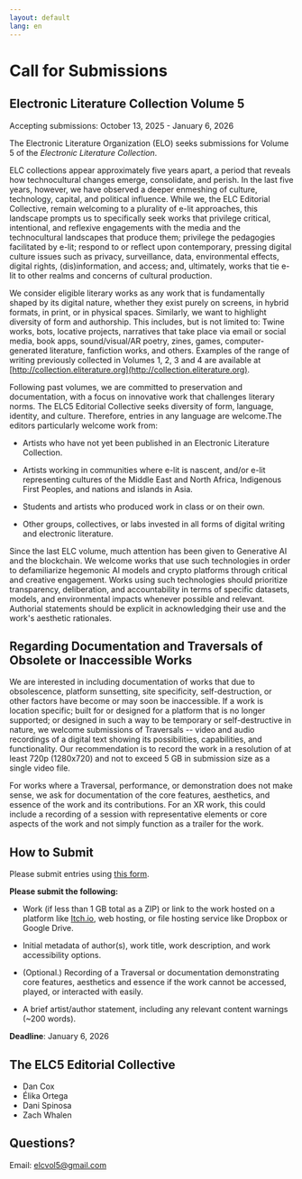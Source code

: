 ```yaml
---
layout: default
lang: en
---
```


# Call for Submissions

## Electronic Literature Collection Volume 5

Accepting submissions: October 13, 2025 - January 6, 2026

The Electronic Literature Organization (ELO) seeks submissions for
Volume 5 of the *Electronic Literature Collection*.

ELC collections appear approximately five years apart, a period that
reveals how technocultural changes emerge, consolidate, and perish. In
the last five years, however, we have observed a deeper enmeshing of
culture, technology, capital, and political influence. While we, the ELC
Editorial Collective, remain welcoming to a plurality of e-lit
approaches, this landscape prompts us to specifically seek works that
privilege critical, intentional, and reflexive engagements with the
media and the technocultural landscapes that produce them; privilege the
pedagogies facilitated by e-lit; respond to or reflect upon
contemporary, pressing digital culture issues such as privacy,
surveillance, data, environmental effects, digital rights,
(dis)information, and access; and, ultimately, works that tie e-lit to
other realms and concerns of cultural production.

We consider eligible literary works as any work that is fundamentally
shaped by its digital nature, whether they exist purely on screens, in
hybrid formats, in print, or in physical spaces. Similarly, we want to
highlight diversity of form and authorship. This includes, but is not
limited to: Twine works, bots, locative projects, narratives that take
place via email or social media, book apps, sound/visual/AR poetry,
zines, games, computer-generated literature, fanfiction works, and
others. Examples of the range of writing previously collected in Volumes
1, 2, 3 and 4 are available at
[http://collection.eliterature.org](http://collection.eliterature.org).

Following past volumes, we are committed to preservation and
documentation, with a focus on innovative work that challenges literary
norms. The ELC5 Editorial Collective seeks diversity of form, language,
identity, and culture. Therefore, entries in any language are
welcome.The editors particularly welcome work from:

- Artists who have not yet been published in an Electronic Literature Collection.

- Artists working in communities where e-lit is nascent, and/or e-lit representing cultures of the Middle East and North Africa, Indigenous First Peoples, and nations and islands in Asia.

- Students and artists who produced work in class or on their own.

- Other groups, collectives, or labs invested in all forms of digital writing and electronic literature.

Since the last ELC volume, much attention has been given to Generative
AI and the blockchain. We welcome works that use such technologies in
order to defamiliarize hegemonic AI models and crypto platforms through
critical and creative engagement. Works using such technologies should
prioritize transparency, deliberation, and accountability in terms of
specific datasets, models, and environmental impacts whenever possible
and relevant. Authorial statements should be explicit in acknowledging
their use and the work's aesthetic rationales.

## Regarding Documentation and Traversals of Obsolete or Inaccessible Works

We are interested in including documentation of works that due to
obsolescence, platform sunsetting, site specificity, self-destruction,
or other factors have become or may soon be inaccessible. If a work is
location specific; built for or designed for a platform that is no
longer supported; or designed in such a way to be temporary or
self-destructive in nature, we welcome submissions of Traversals --
video and audio recordings of a digital text showing its possibilities,
capabilities, and functionality. Our recommendation is to record the
work in a resolution of at least 720p (1280x720) and not to exceed 5 GB
in submission size as a single video file.

For works where a Traversal, performance, or demonstration does not make
sense, we ask for documentation of the core features, aesthetics, and
essence of the work and its contributions. For an XR work, this could
include a recording of a session with representative elements or core
aspects of the work and not simply function as a trailer for the work.

## How to Submit

Please submit entries using [this form](https://forms.gle/Ftir1rj4NBoBBNJJA).

**Please submit the following:**

- Work (if less than 1 GB total as a ZIP) or link to the work hosted on a platform like [Itch.io](http://itch.io), web hosting, or file hosting service like Dropbox or Google Drive.

- Initial metadata of author(s), work title, work description, and work accessibility options.

- (Optional.) Recording of a Traversal or documentation demonstrating core features, aesthetics and essence if the work cannot be accessed, played, or interacted with easily.

- A brief artist/author statement, including any relevant content warnings (\~200 words).

**Deadline**: January 6, 2026

## The ELC5 Editorial Collective

- Dan Cox
- Élika Ortega
- Dani Spinosa
- Zach Whalen

## Questions?

Email: [elcvol5@gmail.com](mailto:elcvol5@gmail.com)

